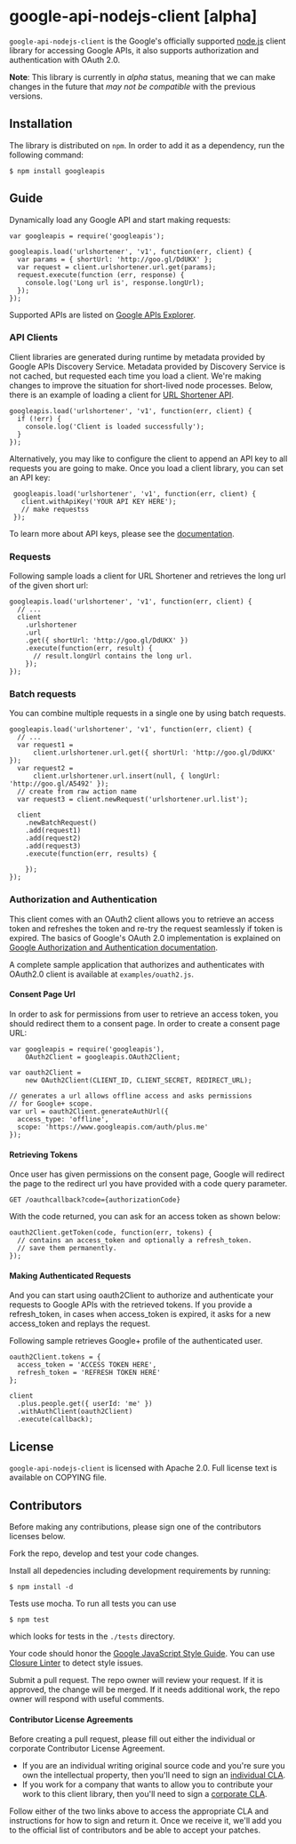 # google-api-nodejs-client [alpha]

`google-api-nodejs-client` is the Google's officially supported
[node.js](http://nodejs.org/) client
library for accessing Google APIs, it also supports authorization and
authentication with OAuth 2.0.

**Note**: This library is currently in *alpha* status, meaning that we can make
changes in the future that *may not be compatible* with the previous versions.

## Installation

The library is distributed on `npm`. In order to add it as a dependency,
run the following command:

    $ npm install googleapis

## Guide

Dynamically load any Google API and start making requests:

    var googleapis = require('googleapis');

    googleapis.load('urlshortener', 'v1', function(err, client) {
      var params = { shortUrl: 'http://goo.gl/DdUKX' };
      var request = client.urlshortener.url.get(params);
      request.execute(function (err, response) {
        console.log('Long url is', response.longUrl);
      });
    });

Supported APIs are listed on
[Google APIs Explorer](https://developers.google.com/apis-explorer).

### API Clients

Client libraries are generated during runtime by metadata provided by Google
APIs Discovery Service. Metadata provided by Discovery Service is not cached,
but requested each time you load a client. We're making changes to improve the
situation for short-lived node processes. Below, there is an example of loading
a client for [URL Shortener API](https://developers.google.com/url-shortener/).

    googleapis.load('urlshortener', 'v1', function(err, client) {
      if (!err) {
        console.log('Client is loaded successfully');
      }
    });

Alternatively, you may like to configure the client to append an API key to all
requests you are going to make. Once you load a client library, you can set an
API key:

     googleapis.load('urlshortener', 'v1', function(err, client) {
       client.withApiKey('YOUR API KEY HERE');
       // make requestss
     });

To learn more about API keys, please see the [documentation](https://developers.google.com/console/help/#UsingKeys).

### Requests

Following sample loads a client for URL Shortener and retrieves the long url
of the given short url:

    googleapis.load('urlshortener', 'v1', function(err, client) {
      // ...
      client
        .urlshortener
        .url
        .get({ shortUrl: 'http://goo.gl/DdUKX' })
        .execute(function(err, result) {
          // result.longUrl contains the long url.
        });
    });


### Batch requests

You can combine multiple requests in a single one by using batch requests.

    googleapis.load('urlshortener', 'v1', function(err, client) {
      // ...
      var request1 =
          client.urlshortener.url.get({ shortUrl: 'http://goo.gl/DdUKX' });
      var request2 =
          client.urlshortener.url.insert(null, { longUrl: 'http://goo.gl/A5492' });
      // create from raw action name
      var request3 = client.newRequest('urlshortener.url.list');

      client
        .newBatchRequest()
        .add(request1)
        .add(request2)
        .add(request3)
        .execute(function(err, results) {

        });
    });

### Authorization and Authentication

This client comes with an OAuth2 client allows you to retrieve an access token and
refreshes the token and re-try the request seamlessly if token is expired. The
basics of Google's OAuth 2.0 implementation is explained on
[Google Authorization and Authentication
documentation](https://developers.google.com/accounts/docs/OAuth2Login).

A complete sample application that authorizes and authenticates with OAuth2.0
client is available at `examples/ouath2.js`.

#### Consent Page Url

In order to ask for permissions from user to retrieve an access token, you
should redirect them to a consent page. In order to create a consent page
URL:

    var googleapis = require('googleapis'),
        OAuth2Client = googleapis.OAuth2Client;

    var oauth2Client =
        new OAuth2Client(CLIENT_ID, CLIENT_SECRET, REDIRECT_URL);

    // generates a url allows offline access and asks permissions
    // for Google+ scope.
    var url = oauth2Client.generateAuthUrl({
      access_type: 'offline',
      scope: 'https://www.googleapis.com/auth/plus.me'
    });

#### Retrieving Tokens
Once user has given permissions on the consent page, Google will redirect
the page to the redirect url you have provided with a code query parameter.

    GET /oauthcallback?code={authorizationCode}

With the code returned, you can ask for an access token as shown below:

    oauth2Client.getToken(code, function(err, tokens) {
      // contains an access_token and optionally a refresh_token.
      // save them permanently.
    });

#### Making Authenticated Requests

And you can start using oauth2Client to authorize and authenticate your
requests to Google APIs with the retrieved tokens. If you provide a
refresh_token, in cases when access_token is expired, it asks for a new
access_token and replays the request.

Following sample retrieves Google+ profile of the authenticated user.

    oauth2Client.tokens = {
      access_token = 'ACCESS TOKEN HERE',
      refresh_token = 'REFRESH TOKEN HERE'
    };

    client
      .plus.people.get({ userId: 'me' })
      .withAuthClient(oauth2Client)
      .execute(callback);

## License

`google-api-nodejs-client` is licensed with Apache 2.0. Full license text is
available on COPYING file.

## Contributors

Before making any contributions, please sign one of the contributors
licenses below.

Fork the repo, develop and test your code changes.

Install all depedencies including development requirements by running:

    $ npm install -d

Tests use mocha. To run all tests you can use

    $ npm test

which looks for tests in the `./tests` directory.

Your code should honor the
[Google JavaScript Style Guide](http://google-styleguide.googlecode.com/svn/trunk/javascriptguide.xml).
You can use
[Closure Linter](https://code.google.com/p/closure-linter/)
to detect style issues.

Submit a pull request. The repo owner will review your request. If it is
approved, the change will be merged. If it needs additional work, the repo
owner will respond with useful comments.

#### Contributor License Agreements

Before creating a pull request, please fill out either the individual or
corporate Contributor License Agreement.

* If you are an individual writing original source code and you're sure you
own the intellectual property, then you'll need to sign an
[individual CLA](http://code.google.com/legal/individual-cla-v1.0.html).
* If you work for a company that wants to allow you to contribute your work
to this client library, then you'll need to sign a
[corporate CLA](http://code.google.com/legal/corporate-cla-v1.0.html).

Follow either of the two links above to access the appropriate CLA and
instructions for how to sign and return it. Once we receive it, we'll add you
to the official list of contributors and be able to accept your patches.
